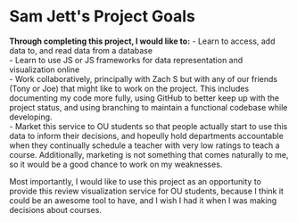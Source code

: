 # Sam Jett's Project Goals

**Through completing this project, I would like to:**
		- Learn to access, add data to, and read data from a database  
		- Learn to use JS or JS frameworks for data representation and visualization online  
		- Work collaboratively, principally with Zach S but with any of our friends (Tony or Joe) that might like to work on the project. This includes documenting my code more fully, using GitHub to better keep up with the project status, and using branching to maintain a functional codebase while developing.  
		- Market this service to OU students so that people actually start to use this data to inform their decisions, and hopeully hold departments accountable when they continually schedule a teacher with very low ratings to teach a course. Additionally, marketing is not something that comes naturally to me, so it would be a good chance to work on my weaknesses.  

Most importantly, I would like to use this project as an opportunity to provide this review visualization service for OU students, because I think it could be an awesome tool to have, and I wish I had it when I was making decisions about courses.
